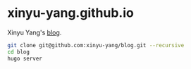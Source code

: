 # xinyu-yang.github.io

Xinyu Yang's [blog](https://xinyu-yang.github.io/blog).

```bash
git clone git@github.com:xinyu-yang/blog.git --recursive
cd blog
hugo server
```

